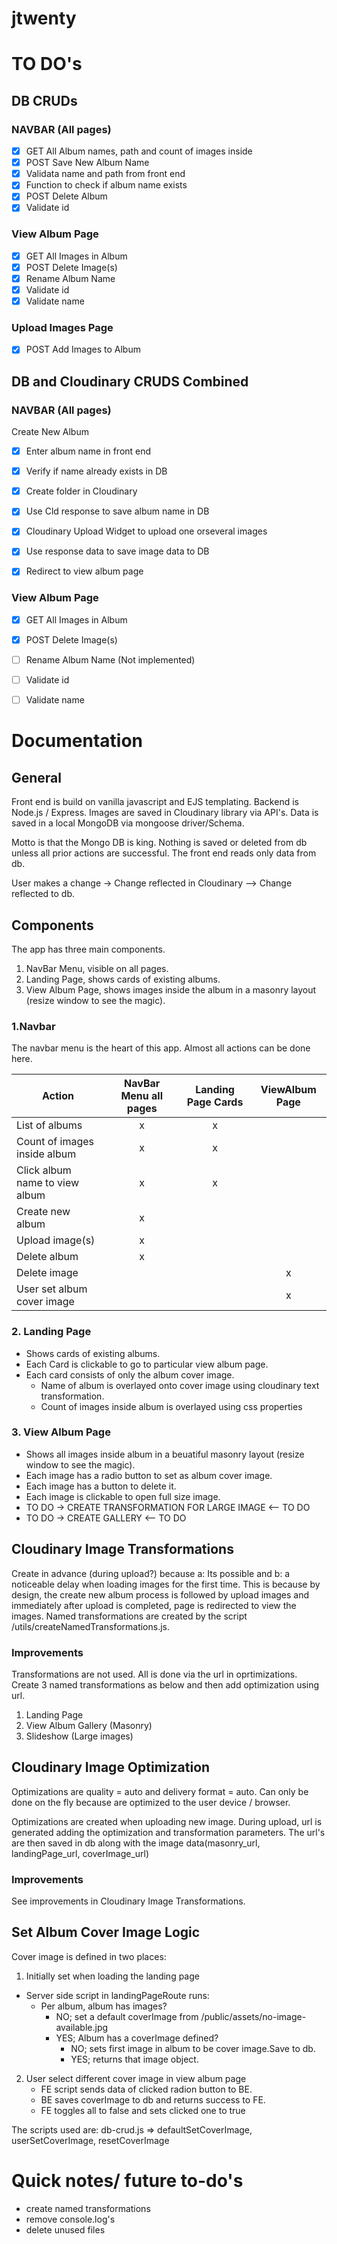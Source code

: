 # jtwenty

# TO DO's   

## DB CRUDs

### NAVBAR (All pages)
- [x] GET  All Album names, path and count of images inside
- [x]  POST Save New Album Name
  - [x]  Validata name and path from front end
  - [x]  Function to check if album name exists
- [x]  POST Delete Album
  - [x]  Validate id

### View Album Page
- [x]  GET All Images in Album
- [x]  POST Delete Image(s) 
- [x]  Rename Album Name
  - [x]  Validate id
  - [x]  Validate name

### Upload Images Page
- [x]  POST Add Images to Album

## DB and Cloudinary CRUDS Combined
### NAVBAR (All pages)
Create New Album
- [x]  Enter album name in front end
  - [x]  Verify if name already exists in DB
  - [x]  Create folder in Cloudinary
  - [x]  Use Cld response to save album name in DB
- [x]  Cloudinary Upload Widget to upload one orseveral images
  - [x]  Use response data to save image data to DB
- [x]  Redirect to view album page



### View Album Page
- [x]  GET All Images in Album
- [x]  POST Delete Image(s) 
- [ ]  Rename Album Name (Not implemented)
  - [ ]  Validate id
  - [ ]  Validate name


# Documentation
## General
Front end is build on vanilla javascript and EJS templating.
Backend is Node.js / Express.
Images are saved in Cloudinary library via API's.
Data is saved in a local MongoDB via mongoose driver/Schema.

Motto is that the Mongo DB is king. Nothing is saved or deleted from db unless all prior actions are successful. The front end reads only data from db.

User makes a change -> Change reflected in Cloudinary --> Change reflected to db.

## Components
The app has three main components.
1. NavBar Menu, visible on all pages.
2. Landing Page, shows cards of existing albums.
3. View Album Page, shows images inside the album in a masonry layout (resize window to see the magic).

### 1.Navbar
The navbar menu is the heart of this app. Almost all actions can be done here.

| Action                         | NavBar Menu all pages | Landing Page Cards | ViewAlbum Page |
|--------------------------------|:---------------------:|:------------------:|:--------------:|
| List of albums                 |           x           |          x         |                |
| Count of images inside album   |           x           |          x         |                |
| Click album name to view album |           x           |          x         |                |
| Create new album               |           x           |                    |                |
| Upload image(s)                |           x           |                    |                |
| Delete album                   |           x           |                    |                |
| Delete image                   |                       |                    |        x       |
| User set album cover image     |                       |                    |        x       |

### 2. Landing Page
- Shows cards of existing albums.
- Each Card is clickable to go to particular view album page.
- Each card consists of only the album cover image.
  - Name of album is overlayed onto cover image using cloudinary text transformation.
  - Count of images inside album is overlayed using css properties

### 3. View Album Page
- Shows all images inside album in a beuatiful masonry layout (resize window to see the magic).
- Each image has a radio button to set as album cover image.
- Each image has a button to delete it.
- Each image is clickable to open full size image.
- TO DO -> CREATE TRANSFORMATION FOR LARGE IMAGE <-- TO DO
- TO DO -> CREATE GALLERY <-- TO DO

## Cloudinary Image Transformations
Create in advance (during upload?) because a: Its possible and b: a noticeable delay when loading images for the first time.
This is because by design, the create new album process is followed by upload images and immediately after upload is completed, page is redirected to view the images.
Named transformations are created by the script /utils/createNamedTransformations.js.

### Improvements
Transformations are not used. All is done via the url in oprtimizations.
Create 3 named transformations as below and then add optimization using url.

1. Landing Page
2. View Album Gallery (Masonry)
3. Slideshow (Large images)

## Cloudinary Image Optimization
Optimizations are quality = auto and delivery format = auto. Can only be done on the fly because are optimized to the user device / browser.

Optimizations are created when uploading new image.
During upload, url is generated adding the optimization and transformation parameters.
The url's are then saved in db along with the image data(masonry_url, landingPage_url, coverImage_url)

### Improvements
See improvements in Cloudinary Image Transformations.

## Set Album Cover Image Logic
Cover image is defined in two places:
1. Initially set when loading the landing page
  - Server side script in landingPageRoute runs:
    - Per album, album has images?
      - NO; set a default coverImage from /public/assets/no-image-available.jpg
      - YES; Album has a coverImage defined? 
        - NO; sets first image in album to be cover image.Save to db.
        - YES; returns that image object.

2. User select different cover image in view album page
   - FE script sends data of clicked radion button to BE.
   - BE saves coverImage to db and returns success to FE.
   - FE toggles all to false and sets clicked one to true

The scripts used are:
db-crud.js => defaultSetCoverImage, userSetCoverImage, resetCoverImage


# Quick notes/ future to-do's
- create named transformations
- remove console.log's
- delete unused files
